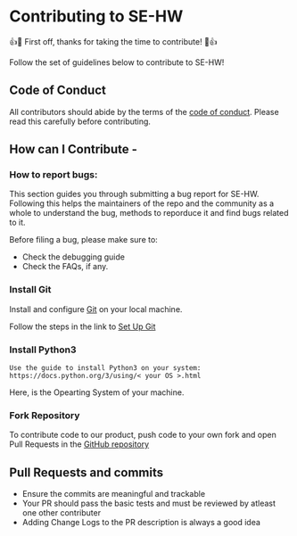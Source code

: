# Contributing to SE-HW
:+1::tada: First off, thanks for taking the time to contribute! :tada::+1:

Follow the set of guidelines below to contribute to SE-HW!

## Code of Conduct
All contributors should abide by the terms of the [code of conduct](CODE_OF_CONDUCT.md). Please read this carefully before contributing.

## How can I Contribute -
 
### How to report bugs:

This section guides you through submitting a bug report for SE-HW.
Following this helps the maintainers of the repo and the community as a whole to understand the bug, methods to reporduce it and find bugs related to it.

Before filing a bug, please make sure to:

* Check the debugging guide
* Check the FAQs, if any.


### Install Git 
Install and configure [Git](https://git-scm.com/) on your local machine.

Follow the steps in the link to [Set Up Git](https://docs.github.com/en/github/getting-started-with-github/quickstart)

### Install Python3
	Use the guide to install Python3 on your system: https://docs.python.org/3/using/< your OS >.html

Here, <your OS> is the Opearting System of your machine.


### Fork Repository
To contribute code to our product, push code to your own fork and open Pull Requests in the [GitHub repository](https://github.com/arvindsrinivas1/vogueX---Fashion-Recommender)

## Pull Requests and commits
  * Ensure the commits are meaningful and trackable
  * Your PR should pass the basic tests and must be reviewed by atleast one other contributer
  * Adding Change Logs to the PR description is always a good idea